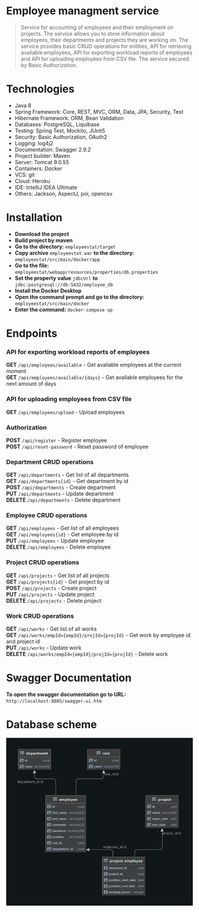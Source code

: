 # Employee managment service
> Service for accounting of employees and their employment on projects. The service allows you to store information about employees, their departments and projects they are working on. The service provides basic CRUD operations for entities, API for retrieving available employees, API for exporting workload reports of employees and API for uploading employees from CSV file. The service secured by Basic Authorization.

# Technologies
- Java 8
- Spring Framework: Core, REST, MVC, ORM, Data, JPA, Security, Test
- Hibernate Framework: ORM, Bean Validation
- Databases: PostgreSQL, Liquibase
- Testing: Spring Test, Mockito, JUnit5
- Security: Basic Authorization, OAuth2
- Logging: log4j2
- Documentation: Swagger 2.9.2
- Project builder: Maven
- Server: Tomcat 9.0.55
- Containers: Docker
- VCS: git
- Cloud: Heroku
- IDE: IntelliJ IDEA Ultimate
- Others: Jackson, AspectJ, poi, opencsv

# Installation
- **Download the project**
- **Build project by maven**
-  **Go to the directory:** ```employeestat/target```
- **Copy archive** ```employeestat.war``` **to the directory:** ```employeestat/src/main/docker/app```
-  **Go to the file:** ```employeestat/webapp/resources/properties/db.properties```
-  **Set the property value** ```jdbcUrl``` **to** ```jdbc:postgresql://db:5432/employee_db```
-  **Install the Docker Desktop** 
-  **Open the command prompt and go to the directory:** ```employeestat/src/main/docker```
-  **Enter the command:** ```docker-compose up```

# Endpoints

### API for exporting workload reports of employees
**GET** ```/api/employees/available``` - Get available employees at the current moment   
**GET** ```/api/employees/available/{days}``` -  Get available employees for the next amount of days

### API for uploading employees from CSV file
**GET** ```/api/employees/upload``` - Upload employees

### Authorization
**POST** ```/api/register``` - Register employee    
**POST** ```/api/reset-password``` - Reset password of employee   

### Department CRUD operations
**GET** ```/api/departments``` - Get list of all departments    
**GET** ```/api/departments{id}``` - Get department by id    
**POST** ```/api/departments``` - Create department   
**PUT** ```/api/departments``` - Update department    
**DELETE** ```/api/departments``` - Delete department    

### Employee CRUD operations
**GET** ```/api/employees``` - Get list of all employees    
**GET** ```/api/employees{id}``` - Get employee by id    
**PUT** ```/api/employees``` - Update employee    
**DELETE** ```/api/employees``` - Delete employee    

### Project CRUD operations
**GET** ```/api/projects``` - Get list of all projects    
**GET** ```/api/projects{id}``` - Get project by id    
**POST** ```/api/projects``` - Create project   
**PUT** ```/api/projects``` - Update project    
**DELETE** ```/api/projects``` - Delete project    

### Work CRUD operations
**GET** ```/api/works``` - Get list of all works    
**GET** ```/api/works/empId={empId}/projId={projId}``` - Get work by employee id and project id        
**PUT** ```/api/works``` - Update work    
**DELETE** ```/api/works/empId={empId}/projId={projId}``` - Delete work    

# Swagger Documentation
**To open the swagger documentation go to URL:** ```http://localhost:8085/swagger-ui.htm```

# Database scheme
![alt text](db.png)

